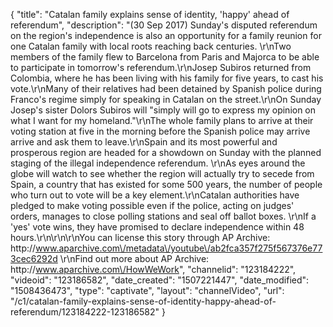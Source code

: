 {
    "title": "Catalan family explains sense of identity, 'happy' ahead of referendum",
    "description": "(30 Sep 2017) Sunday's disputed referendum on the region's independence is also an opportunity for a family reunion for one Catalan family with local roots reaching back centuries. \r\nTwo members of the family flew to Barcelona from Paris and Majorca to be able to participate in tomorrow's referendum.\r\nJosep Subiros returned from Colombia, where he has been living with his family for five years, to cast his vote.\r\nMany of their relatives had been detained by Spanish police during Franco's regime simply for speaking in Catalan on the street.\r\nOn Sunday Josep's sister Dolors Subiros will \"simply will go to express my opinion on what I want for my homeland.\"\r\nThe whole family plans to arrive at their voting station at five in the morning before the Spanish police may arrive arrive and ask them to leave.\r\nSpain and its most powerful and prosperous region are headed for a showdown on Sunday with the planned staging of the illegal independence referendum. \r\nAs eyes around the globe will watch to see whether the region will actually try to secede from Spain, a country that has existed for some 500 years, the number of people who turn out to vote will be a key element.\r\nCatalan authorities have pledged to make voting possible even if the police, acting on judges' orders, manages to close polling stations and seal off ballot boxes. \r\nIf a 'yes' vote wins, they have promised to declare independence within 48 hours.\r\n\r\n\r\nYou can license this story through AP Archive: http:\/\/www.aparchive.com\/metadata\/youtube\/ab2fca357f275f567376e773cec6292d \r\nFind out more about AP Archive: http:\/\/www.aparchive.com\/HowWeWork",
    "channelid": "123184222",
    "videoid": "123186582",
    "date_created": "1507221447",
    "date_modified": "1508436473",
    "type": "captivate",
    "layout": "channelVideo",
    "url": "\/c1\/catalan-family-explains-sense-of-identity-happy-ahead-of-referendum\/123184222-123186582"
}